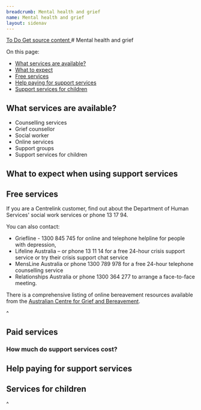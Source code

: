 ```yaml
---
breadcrumb: Mental health and grief
name: Mental health and grief
layout: sidenav
---
```

<a class="au-progress-indicator__link au-progress-indicator__link--todo" href="#url">
      <span class="au-progress-indicator__status">To Do</span>
      Get source content
    </a>
<!-- <a class="au-progress-indicator__link au-progress-indicator__link--todo" href="#url">
          <span class="au-progress-indicator__status">To Do</span>
          Language and structure edit
    </a>
<a class="au-progress-indicator__link au-progress-indicator__link--todo" href="#url">
          <span class="au-progress-indicator__status">To Do</span>
          Researcher review
    </a>
<a class="au-progress-indicator__link au-progress-indicator__link--todo" href="#url">
          <span class="au-progress-indicator__status">To Do</span>
          User testing
    </a>
<a class="au-progress-indicator__link au-progress-indicator__link--todo" href="#url">
              <span class="au-progress-indicator__status">To Do</span>
          Stakeholder review/pair writing
    </a>
<a class="au-progress-indicator__link au-progress-indicator__link--todo" href="#url">
              <span class="au-progress-indicator__status">To Do</span>
              Live
    </a>
-->
# Mental health and grief

On this page:
* [What services are available?](#what-support-services-are-available?)
* [What to expect](#what-to-expect)
* [Free services](#free-services)
* [Help paying for support services](#help-paying-for-support-services)
* [Support services for children](support-services-for-children)

## What services are available?

* Counselling services
* Grief counsellor
* Social worker
* Online services
* Support groups
* Support services for children

## What to expect when using support services

## Free services

If you are a Centrelink customer, find out about the Department of Human Services' social work services or phone 13 17 94.

You can also contact:
* Griefline - 1300 845 745 for online and telephone helpline for people with depression,
* Lifeline Australia – or phone 13 11 14 for a free 24-hour crisis support service or try their crisis support chat service
* MensLine Australia or phone 1300 789 978 for a free 24-hour telephone counselling service
* Relationships Australia or phone 1300 364 277 to arrange a face-to-face meeting.

There is a comprehensive listing of online bereavement resources available from the [Australian Centre for Grief and Bereavement](www.grief.org.au).

^<!-- Source: https://www.moneysmart.gov.au/life-events-and-you/life-events/losing-your-partner -->
## Paid services

### How much do support services cost?

## Help paying for support services

## Services for children

^<!-- centrelink social workers https://www.humanservices.gov.au/individuals/services/social-work-services#a2 -->
